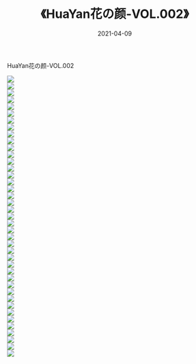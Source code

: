 ﻿---
layout: post
title:  《HuaYan花の颜-VOL.002》
date:   2021-04-09
img: http://img.660000.xyz/Sharelink/网络美图/2021/HuaYan花の颜-VOL.002/000.jpg
categories: [美女, 清纯, 唯美]
---

HuaYan花の颜-VOL.002

  ![](http://img.660000.xyz/Sharelink/网络美图/2021/HuaYan花の颜-VOL.002/001.jpg) <br> ![](http://img.660000.xyz/Sharelink/网络美图/2021/HuaYan花の颜-VOL.002/002.jpg) <br> ![](http://img.660000.xyz/Sharelink/网络美图/2021/HuaYan花の颜-VOL.002/003.jpg) <br> ![](http://img.660000.xyz/Sharelink/网络美图/2021/HuaYan花の颜-VOL.002/004.jpg) <br> ![](http://img.660000.xyz/Sharelink/网络美图/2021/HuaYan花の颜-VOL.002/005.jpg) <br> ![](http://img.660000.xyz/Sharelink/网络美图/2021/HuaYan花の颜-VOL.002/006.jpg) <br> ![](http://img.660000.xyz/Sharelink/网络美图/2021/HuaYan花の颜-VOL.002/007.jpg) <br> ![](http://img.660000.xyz/Sharelink/网络美图/2021/HuaYan花の颜-VOL.002/008.jpg) <br> ![](http://img.660000.xyz/Sharelink/网络美图/2021/HuaYan花の颜-VOL.002/009.jpg) <br> ![](http://img.660000.xyz/Sharelink/网络美图/2021/HuaYan花の颜-VOL.002/010.jpg) <br> ![](http://img.660000.xyz/Sharelink/网络美图/2021/HuaYan花の颜-VOL.002/011.jpg) <br> ![](http://img.660000.xyz/Sharelink/网络美图/2021/HuaYan花の颜-VOL.002/012.jpg) <br> ![](http://img.660000.xyz/Sharelink/网络美图/2021/HuaYan花の颜-VOL.002/013.jpg) <br> ![](http://img.660000.xyz/Sharelink/网络美图/2021/HuaYan花の颜-VOL.002/014.jpg) <br> ![](http://img.660000.xyz/Sharelink/网络美图/2021/HuaYan花の颜-VOL.002/015.jpg) <br> ![](http://img.660000.xyz/Sharelink/网络美图/2021/HuaYan花の颜-VOL.002/016.jpg) <br> ![](http://img.660000.xyz/Sharelink/网络美图/2021/HuaYan花の颜-VOL.002/017.jpg) <br> ![](http://img.660000.xyz/Sharelink/网络美图/2021/HuaYan花の颜-VOL.002/018.jpg) <br> ![](http://img.660000.xyz/Sharelink/网络美图/2021/HuaYan花の颜-VOL.002/019.jpg) <br> ![](http://img.660000.xyz/Sharelink/网络美图/2021/HuaYan花の颜-VOL.002/020.jpg) <br> ![](http://img.660000.xyz/Sharelink/网络美图/2021/HuaYan花の颜-VOL.002/021.jpg) <br> ![](http://img.660000.xyz/Sharelink/网络美图/2021/HuaYan花の颜-VOL.002/022.jpg) <br> ![](http://img.660000.xyz/Sharelink/网络美图/2021/HuaYan花の颜-VOL.002/023.jpg) <br> ![](http://img.660000.xyz/Sharelink/网络美图/2021/HuaYan花の颜-VOL.002/024.jpg) <br> ![](http://img.660000.xyz/Sharelink/网络美图/2021/HuaYan花の颜-VOL.002/025.jpg) <br> ![](http://img.660000.xyz/Sharelink/网络美图/2021/HuaYan花の颜-VOL.002/026.jpg) <br> ![](http://img.660000.xyz/Sharelink/网络美图/2021/HuaYan花の颜-VOL.002/027.jpg) <br> ![](http://img.660000.xyz/Sharelink/网络美图/2021/HuaYan花の颜-VOL.002/028.jpg) <br> ![](http://img.660000.xyz/Sharelink/网络美图/2021/HuaYan花の颜-VOL.002/029.jpg) <br> ![](http://img.660000.xyz/Sharelink/网络美图/2021/HuaYan花の颜-VOL.002/030.jpg) <br> ![](http://img.660000.xyz/Sharelink/网络美图/2021/HuaYan花の颜-VOL.002/031.jpg) <br> ![](http://img.660000.xyz/Sharelink/网络美图/2021/HuaYan花の颜-VOL.002/032.jpg) <br> ![](http://img.660000.xyz/Sharelink/网络美图/2021/HuaYan花の颜-VOL.002/033.jpg) <br> ![](http://img.660000.xyz/Sharelink/网络美图/2021/HuaYan花の颜-VOL.002/034.jpg) <br> ![](http://img.660000.xyz/Sharelink/网络美图/2021/HuaYan花の颜-VOL.002/035.jpg) <br> ![](http://img.660000.xyz/Sharelink/网络美图/2021/HuaYan花の颜-VOL.002/036.jpg) <br> ![](http://img.660000.xyz/Sharelink/网络美图/2021/HuaYan花の颜-VOL.002/037.jpg) <br> ![](http://img.660000.xyz/Sharelink/网络美图/2021/HuaYan花の颜-VOL.002/038.jpg) <br> ![](http://img.660000.xyz/Sharelink/网络美图/2021/HuaYan花の颜-VOL.002/039.jpg) <br> ![](http://img.660000.xyz/Sharelink/网络美图/2021/HuaYan花の颜-VOL.002/040.jpg) <br> ![](http://img.660000.xyz/Sharelink/网络美图/2021/HuaYan花の颜-VOL.002/041.jpg) <br>